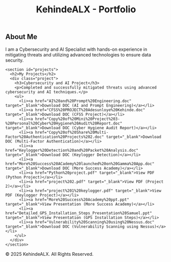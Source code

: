 <!DOCTYPE html>
<html lang="en">
<head>
  <meta charset="UTF-8">
  <meta name="viewport" content="width=device-width, initial-scale=1.0">
  <title>KehindeALX - Portfolio</title>
  <link rel="stylesheet" href="style.css">
</head>
<body>
  <header>
    <h1>KehindeALX - Portfolio</h1>
  </header>

  <main>
    <section id="about">
      <h2>About Me</h2>
      <p>I am a Cybersecurity and AI Specialist with hands-on experience in mitigating threats and utilizing advanced technologies to ensure data security.</p>
    </section>

    <section id="projects">
      <h2>My Projects</h2>
      <div class="project">
        <h3>Cybersecurity and AI Project</h3>
        <p>Completed and successfully mitigated threats using advanced cybersecurity and AI techniques.</p>
        <ul>
          <li><a href="AI%20and%20Prompt%20Engineering.doc" target="_blank">Download DOC (AI and Prompt Engineering)</a></li>
          <li><a href="CFSS%20PROJECT%20Adesunloye%20Kehinde.doc" target="_blank">Download DOC (CFSS Project)</a></li>
          <li><a href="Copy%20of%20Mini%20Project%203-%20Personal%20Cyber%20Hygiene%20Audit%20Report.doc" target="_blank">Download DOC (Cyber Hygiene Audit Report)</a></li>
          <li><a href="Copy%20of%20Share%20Multi-Factor%20Authentication%20Projects%202.doc" target="_blank">Download DOC (Multi-Factor Authentication)</a></li>
          <li><a href="Keylogger%20Detection%20and%20Packet%20Analysis.doc" target="_blank">Download DOC (Keylogger Detection)</a></li>
          <li><a href="More%20Success%20ACademy%20launched%20on%20Gamma%20App.doc" target="_blank">Download DOC (More Success Academy)</a></li>
          <li><a href="Python%20project.pdf" target="_blank">View PDF (Python Project)</a></li>
          <li><a href="project%202.pdf" target="_blank">View PDF (Project 2)</a></li>
          <li><a href="project%201%20keylogger.pdf" target="_blank">View PDF (Keylogger Project)</a></li>
          <li><a href="More%20Success%20Academy%20ppt.ppt" target="_blank">View Presentation (More Success Academy)</a></li>
          <li><a href="Detailed_GPS_Installation_Steps_Presentation%20Samuel.ppt" target="_blank">View Presentation (GPS Installation Steps)</a></li>
          <li><a href="Vulnerability%20Scanning%20using%20Nessus.doc" target="_blank">Download DOC (Vulnerability Scanning using Nessus)</a></li>
        </ul>
      </div>
    </section>
  </main>

  <footer>
    <p>&copy; 2025 KehindeALX. All Rights Reserved.</p>
  </footer>
</body>
</html>
